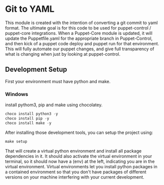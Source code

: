 # Git to YAML

This module is created with the intention of converting a git commit to yaml format. The ultimate goal is for this code to be used for puppet-control / puppet-core integrations. When a Puppet-Core module is updated, it will update the Puppetfile.yaml for the appropriate branch in Puppet-Control, and then kick of a puppet code deploy and puppet run for that environment. This will fully automate our puppet changes, and give full transparency of what is changing when just by looking at puppet-control.

## Development Setup

First your environment must have python and make.

### Windows

install pythom3, pip and make using chocolatey.

``` powershell
choco install python3 -y
choco install pip -y
choco install make -y
```

After installing those development tools, you can setup the project using:

``` powershell
make setup
```

That will create a virtual python environment and install all package dependencies in it. It should also activate the virtual environment in your terminal, so it should now have a (env) at the left, indicating you are in the virtual environment. Virtual environments let you install python packages in a contained environment so that you don't have packages of different versions on your machine interfering with your current development.

